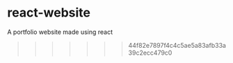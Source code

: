 # react-website
A portfolio website made using react
>>>>>>> 44f82e7897f4c4c5ae5a83afb33a39c2ecc479c0
